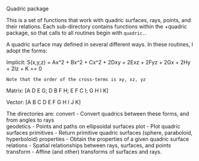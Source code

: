 Quadric package

This is a set of functions that work with quadric surfaces, rays, points, and their relations. Each sub-directory contains functions within the +quadric package, so that calls to all routines begin with `quadric.`.

A quadric surface may defined in several different ways. In these routines, I adopt the forms:

Implicit:
       S(x,y,z) =  Ax^2 + Bx^2 + Cx^2 + 
                   2Dxy + 2Exz + 2Fyz +
                   2Gx + 2Hy + 2Iz + K == 0

 	Note that the order of the cross-terms is xy, xz, yz

Matrix:
       [A D E G;
        D B F H;
        E F C I;
        G H I K]

Vector:
       [A B C D E F G H I J K]


The directories are:
convert		- Convert quadrics between these forms, and from angles to rays  geodetics	- Points and paths on ellipsoidal surfacesplot		- Plot quadric surfacesprimitives	- Return primitive quadric surfaces (sphere, paraboloid, hyperboloid)properties	- Obtain the properties of a given quadric surfacerelations	- Spatial relationships between rays, surfaces, and pointstransform	- Affine (and other) transforms of surfaces and rays.
